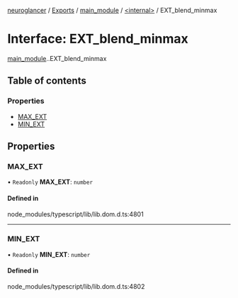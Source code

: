[neuroglancer](../README.md) / [Exports](../modules.md) / [main\_module](../modules/main_module.md) / [<internal\>](../modules/main_module._internal_.md) / EXT\_blend\_minmax

# Interface: EXT\_blend\_minmax

[main_module](../modules/main_module.md).[<internal>](../modules/main_module._internal_.md).EXT_blend_minmax

## Table of contents

### Properties

- [MAX\_EXT](main_module._internal_.EXT_blend_minmax.md#max_ext)
- [MIN\_EXT](main_module._internal_.EXT_blend_minmax.md#min_ext)

## Properties

### MAX\_EXT

• `Readonly` **MAX\_EXT**: `number`

#### Defined in

node_modules/typescript/lib/lib.dom.d.ts:4801

___

### MIN\_EXT

• `Readonly` **MIN\_EXT**: `number`

#### Defined in

node_modules/typescript/lib/lib.dom.d.ts:4802
